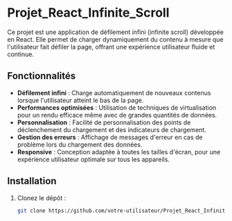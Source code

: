 # Projet_React_Infinite_Scroll

Ce projet est une application de défilement infini (infinite scroll) développée en React. Elle permet de charger dynamiquement du contenu à mesure que l'utilisateur fait défiler la page, offrant une expérience utilisateur fluide et continue.

## Fonctionnalités

- **Défilement infini** : Charge automatiquement de nouveaux contenus lorsque l'utilisateur atteint le bas de la page.
- **Performances optimisées** : Utilisation de techniques de virtualisation pour un rendu efficace même avec de grandes quantités de données.
- **Personnalisation** : Facilité de personnalisation des points de déclenchement du chargement et des indicateurs de chargement.
- **Gestion des erreurs** : Affichage de messages d'erreur en cas de problème lors du chargement des données.
- **Responsive** : Conception adaptée à toutes les tailles d'écran, pour une expérience utilisateur optimale sur tous les appareils.

## Installation

1. Clonez le dépôt :
   ```bash
   git clone https://github.com/votre-utilisateur/Projet_React_Infinite_Scroll.git
